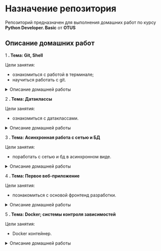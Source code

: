 # Назначение репозитория
Репозиторий предназначен для выполнения домашних работ по курсу **Python Developer. Basic** от **OTUS**

## Описание домашних работ
1 **. Тема: Git, Shell**

Цели занятия:
- ознакомиться с работой в терминале;
- научиться работать с git.

<details>
<summary>
Описание домашней работы
</summary>

* создать репозиторий на GitHub
* создать в корне репозитория README файл
* в README файле сделать описание репозитория 
* подготовить репозиторий для автоматической проверки домашек по памятке
* скопировать папку homework_01 для этой домашки
* отредактировать объявленные функции, чтобы они выполняли требуемые действия:
  - функция, которая принимает N целых чисел и возвращает список квадратов этих чисел
  - функция, которая на вход принимает список из целых чисел, и возвращает только чётные/нечётные/простые числа (выбор производится передачей дополнительного аргумента)
</details>

2 **. Тема: Датаклассы**

Цели занятия:
- ознакомиться с датаклассами.

<details>
<summary>
Описание домашней работы
</summary>

* скопируйте папку homework_02 для этой домашки
* в модуле exceptions объявите исключения
* доработайте базовый класс base.Vehicle 
* создайте датакласс Engine в модуле engine, добавьте атрибуты volume и pistons
* в модуле car,plane создайте класс Car, Plane
</details>

3 **. Тема: Асинхронная работа с сетью и БД**

Цели занятия:
- поработать с сетью и бд в асинхронном виде.

<details>
<summary>
Описание домашней работы
</summary>

* доработать модуль `jsonplaceholder_requests`:
* доработать модуль `models`:
* доработайте модуль `main`:
* добавить новые зависимости в файл `requirements.txt` в корне проекта
</details>

4 **. Тема: Первое веб-приложение**

Цели занятия:
- познакомиться с основой фронтенд разработки.

<details>
<summary>
Описание домашней работы
</summary>

* создать приложение Flask
* добавить страницы `/` и `/about/`
* в базовый шаблон добавить навигационную панель
* применить стили
</details>

5 **. Тема: Docker; системы контроля зависимостей**

Цели занятия:
- Docker контейнер.

<details>
<summary>
Описание домашней работы
</summary>

* соберите зависимости для своего веб-приложения
* создайте Dockerfile с установкой зависимостей и запуском вебсервера
* допишите в заголовок файла комментарий с информацией о том, как запустить этот контейнер
</details>
